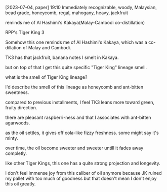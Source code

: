 [2023-07-04, paper]
19:10
Immediately recognizable, woody, Malaysian, bead grade, honeycomb, regal, mahogany, heavy, jackfruit

reminds me of Al Hashimi's Kakaya(Malay-Cambodi co-distillation)

RPP's Tiger King 3

Somehow this one reminds me of Al Hashimi's Kakaya, which was a co-dillation of Malay and Cambodi.

TK3 has that jackfruit, banana notes I smelt in Kakaya.

  

but on top of that I get this quite specific "Tiger King" lineage smell.

what is the smell of Tiger King lineage?

I'd describe the smell of this lineage as honeycomb and ant-bitten sweetness.

  

compared to previous installments, I feel TK3 leans more toward green, fruity direction.

there are pleasant raspberri-ness and that I associates with ant-bitten agarwoods.

  

as the oil settles, it gives off cola-like fizzy freshness. some might say it's minty.

over time, the oil become sweeter and sweeter untill it fades away completly.

  

like other Tiger Kings, this one has a quite strong projection and longevity.

  

I don't feel immense joy from this caliber of oil anymore because JK ruined my pallet with too much of goodness but that doesn't mean I don't enjoy this oil greatly.